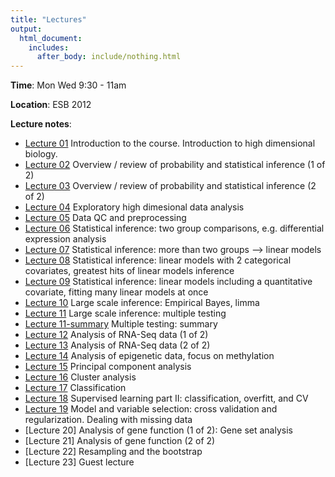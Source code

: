 ```yaml
---
title: "Lectures"
output:
  html_document:
    includes:
      after_body: include/nothing.html
---
```

**Time**: Mon Wed 9:30 - 11am

**Location**: ESB 2012

**Lecture notes**:

  * [Lecture 01](lect01_course-intro.pdf) Introduction to the course. Introduction to high dimensional biology.
  * [Lecture 02](lect02_introToStatInf-probBasics.pdf) Overview / review of probability and statistical inference (1 of 2)
  * [Lecture 03](lect03_introToStatInf-endProbBasics-genInfReview.pdf) Overview / review of probability and statistical inference (2 of 2) 
  * [Lecture 04](lect04_exploration.pdf) Exploratory high dimesional data analysis 
  * [Lecture 05](lect05_dataCleaning-qualityControl.pdf) Data QC and preprocessing
  * [Lecture 06](lect06_two-groups.pdf) Statistical inference: two group comparisons, e.g. differential expression analysis
  * [Lecture 07](lect07_beyondTwoGroups.pdf) Statistical inference: more than two groups --> linear models 
  * [Lecture 08](lect08_moreThanOneCatCovariate-linModGreatestHits.pdf) Statistical inference: linear models with 2 categorical covariates, greatest hits of linear models inference
  * [Lecture 09](lect09_quantCovariate-manyLineModAtOnce.pdf) Statistical inference: linear models including a quantitative covariate, fitting many linear models at once
  * [Lecture 10](lect10_limma.pdf) Large scale inference: Empirical Bayes, limma 
  * [Lecture 11](lect11_multipleTesting.pdf) Large scale inference: multiple testing
  * [Lecture 11-summary](multipleTestingSummary.pdf) Multiple testing: summary
  * [Lecture 12](lect12_RNAseqI.pdf) Analysis of RNA-Seq data (1 of 2)
  * [Lecture 13](lect13_RNAseqII.pdf) Analysis of RNA-Seq data (2 of 2)
  * [Lecture 14](lect14_Methylation_Presentation_2015.pdf) Analysis of epigenetic data, focus on methylation
  * [Lecture 15](lect15_PCA.pdf) Principal component analysis
  * [Lecture 16](lect16_clustering.pdf) Cluster analysis
  * [Lecture 17](lect17_supervised-learning.pdf) Classification
  * [Lecture 18](lect18_supervised-learning-II.pdf) Supervised learning part II: classification, overfitt, and CV
  * [Lecture 19](lect19_regularization.pdf) Model and variable selection: cross validation and regularization. Dealing with missing data
  * [Lecture 20] Analysis of gene function (1 of 2): Gene set analysis
  * [Lecture 21] Analysis of gene function (2 of 2)
  * [Lecture 22] Resampling and the bootstrap
  * [Lecture 23] Guest lecture
